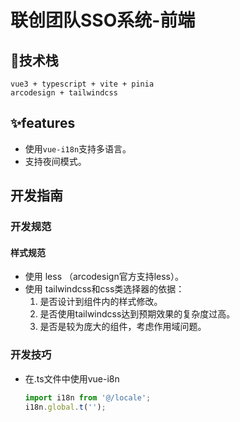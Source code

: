 # 联创团队SSO系统-前端

## 🚀技术栈

```
vue3 + typescript + vite + pinia
arcodesign + tailwindcss
```

## ✨features

* 使用`vue-i18n`支持多语言。
* 支持夜间模式。

## 开发指南

### 开发规范

#### 样式规范

* 使用 less （arcodesign官方支持less）。
* 使用 tailwindcss和css类选择器的依据：
  1. 是否设计到组件内的样式修改。
  2. 是否使用tailwindcss达到预期效果的复杂度过高。
  3. 是否是较为庞大的组件，考虑作用域问题。

### 开发技巧

* 在.ts文件中使用vue-i8n
  ```typescript
  import i18n from '@/locale';
  i18n.global.t('');
  ```


